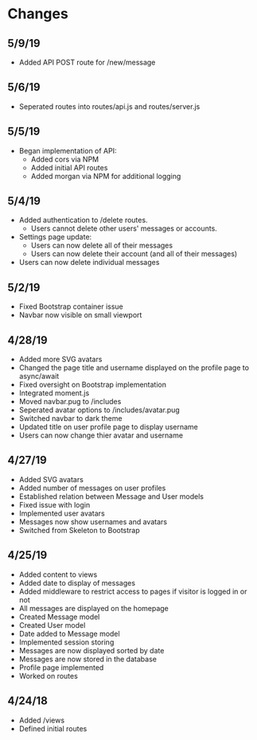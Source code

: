 # Changes

## 5/9/19
* Added API POST route for /new/message

## 5/6/19
* Seperated routes into routes/api.js and routes/server.js

## 5/5/19
* Began implementation of API:
  * Added cors via NPM
  * Added initial API routes
  * Added morgan via NPM for additional logging

## 5/4/19
* Added authentication to /delete routes.
  * Users cannot delete other users' messages or accounts.
* Settings page update:
  * Users can now delete all of their messages
  * Users can now delete their account (and all of their messages)
* Users can now delete individual messages

## 5/2/19
* Fixed Bootstrap container issue
* Navbar now visible on small viewport

## 4/28/19
* Added more SVG avatars
* Changed the page title and username displayed on the profile page to async/await
* Fixed oversight on Bootstrap implementation
* Integrated moment.js
* Moved navbar.pug to /includes
* Seperated avatar options to /includes/avatar.pug
* Switched navbar to dark theme
* Updated title on user profile page to display username
* Users can now change thier avatar and username

## 4/27/19
* Added SVG avatars
* Added number of messages on user profiles
* Established relation between Message and User models
* Fixed issue with login
* Implemented user avatars
* Messages now show usernames and avatars
* Switched from Skeleton to Bootstrap

## 4/25/19
* Added content to views
* Added date to display of messages
* Added middleware to restrict access to pages if visitor is logged in or not
* All messages are displayed on the homepage
* Created Message model
* Created User model
* Date added to Message model
* Implemented session storing
* Messages are now displayed sorted by date
* Messages are now stored in the database
* Profile page implemented
* Worked on routes

## 4/24/18
* Added /views
* Defined initial routes